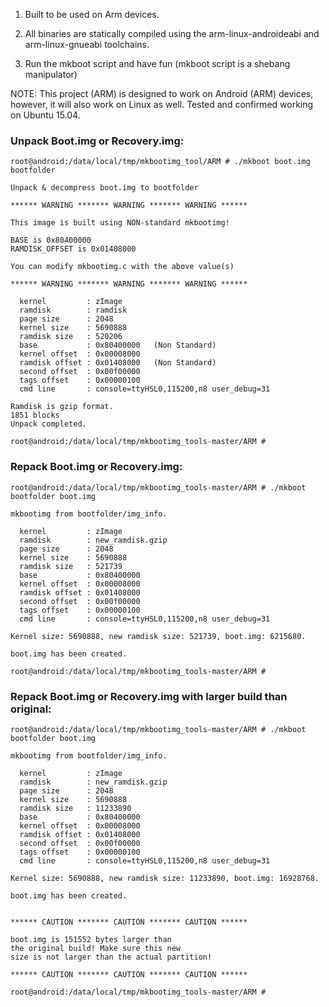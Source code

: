 1. Built to be used on Arm devices.

2. All binaries are statically compiled using the arm-linux-androideabi and arm-linux-gnueabi toolchains.

3. Run the mkboot script and have fun (mkboot script is a shebang manipulator)

NOTE: This project (ARM) is designed to work on Android (ARM) devices, however, it will also work on Linux as well. Tested and confirmed working on Ubuntu 15.04.

### Unpack Boot.img or Recovery.img:
	root@android:/data/local/tmp/mkbootimg_tool/ARM # ./mkboot boot.img bootfolder

	Unpack & decompress boot.img to bootfolder

	****** WARNING ******* WARNING ******* WARNING ******

	This image is built using NON-standard mkbootimg!

	BASE is 0x80400000
	RAMDISK_OFFSET is 0x01408000

	You can modify mkbootimg.c with the above value(s)

	****** WARNING ******* WARNING ******* WARNING ******

	  kernel         : zImage
	  ramdisk        : ramdisk
	  page size      : 2048
	  kernel size    : 5690888
	  ramdisk size   : 520206
	  base           : 0x80400000   (Non Standard)
	  kernel offset  : 0x00008000
	  ramdisk offset : 0x01408000   (Non Standard)
	  second offset  : 0x00f00000
	  tags offset    : 0x00000100
	  cmd line       : console=ttyHSL0,115200,n8 user_debug=31

	Ramdisk is gzip format.
	1851 blocks
	Unpack completed.

	root@android:/data/local/tmp/mkbootimg_tools-master/ARM #

### Repack Boot.img or Recovery.img:
	root@android:/data/local/tmp/mkbootimg_tools-master/ARM # ./mkboot bootfolder boot.img

	mkbootimg from bootfolder/img_info.

	  kernel         : zImage
	  ramdisk        : new_ramdisk.gzip
	  page size      : 2048
	  kernel size    : 5690888
	  ramdisk size   : 521739
	  base           : 0x80400000
	  kernel offset  : 0x00008000
	  ramdisk offset : 0x01408000
	  second offset  : 0x00f00000
	  tags offset    : 0x00000100
	  cmd line       : console=ttyHSL0,115200,n8 user_debug=31

	Kernel size: 5690888, new ramdisk size: 521739, boot.img: 6215680.

	boot.img has been created.
	
	root@android:/data/local/tmp/mkbootimg_tools-master/ARM #

### Repack Boot.img or Recovery.img with larger build than original:
	root@android:/data/local/tmp/mkbootimg_tools-master/ARM # ./mkboot bootfolder boot.img

	mkbootimg from bootfolder/img_info.

	  kernel         : zImage
	  ramdisk        : new_ramdisk.gzip
	  page size      : 2048
	  kernel size    : 5690888
	  ramdisk size   : 11233890
	  base           : 0x80400000
	  kernel offset  : 0x00008000
	  ramdisk offset : 0x01408000
	  second offset  : 0x00f00000
	  tags offset    : 0x00000100
	  cmd line       : console=ttyHSL0,115200,n8 user_debug=31

	Kernel size: 5690888, new ramdisk size: 11233890, boot.img: 16928768.

	boot.img has been created.


	****** CAUTION ******* CAUTION ******* CAUTION ******

	boot.img is 151552 bytes larger than
	the original build! Make sure this new
	size is not larger than the actual partition!

	****** CAUTION ******* CAUTION ******* CAUTION ******
	
	root@android:/data/local/tmp/mkbootimg_tools-master/ARM #
